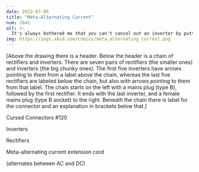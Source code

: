 ```yaml
---
date: 2022-07-06
title: "Meta-Alternating Current"
num: 2642
alt: >-
  It's always bothered me that you can't cancel out an inverter by putting a second inverter after it.
img: https://imgs.xkcd.com/comics/meta_alternating_current.png
---
```

[Above the drawing there is a header. Below the header is a chain of rectifiers and inverters. There are seven pairs of rectifiers (the smaller ones) and inverters (the big chunky ones). The first five inverters have arrows pointing to them from a label above the chain, whereas the last five rectifiers are labeled below the chain, but also with arrows pointing to them from that label. The chain starts on the left with a mains plug (type B), followed by the first rectifier. It ends with the last inverter, and a female mains plug (type B socket) to the right. Beneath the chain there is label for the connector and an explanation in brackets below that.]

Cursed Connectors #120

Inverters

Rectifiers

Meta-alternating current extension cord

(alternates between AC and DC)